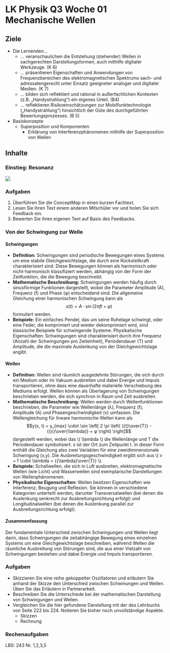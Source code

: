 LK Physik Q3 Woche 01 Mechanische Wellen
==============================

## Ziele

* Die Lernenden…
  * … veranschaulichen die Entstehung (stehender) Wellen in sachgerechten Darstellungsformen, auch mithilfe digitaler Werkzeuge. (K 6)
  * … präsentieren Eigenschaften und Anwendungen von Frequenzbereichen des elektromagnetischen Spektrums sach- und adressatengerecht unter Einsatz geeigneter analoger und digitaler Medien. (K 7)
  * … bilden sich reflektiert und rational in außerfachlichen Kontexten (z.B. „Handystrahlung“) ein eigenes Urteil. (B4)
  * … reflektieren Risikoeinschätzungen zur Mobilfunktechnologie („Handystrahlung“) hinsichtlich der Güte des durchgeführten Bewertungsprozesses. (B 5)
* Basiskonzepte
  * Superposition und Komponenten
    * Erklärung von Interferenzphänomenen mithilfe der Superposition von Wellen

## Inhalte

### Einstieg: Resonanz

<img src='https://g.gravizo.com/svg?
 digraph G {
  graph [fontname = "Handlee"];
  node [fontname = "Handlee"];
  edge [fontname = "Handlee"];
  bgcolor=white;
  R [label="Resonanz"];
  Err [label="Erregerschwingung"];
  Erz [label="Erzwungene\nSchwingung"];
  K [label="Resonanzkatastrophe"];
  O[label="Oszillatoren"];
  D[label="Dämpfung"];
  RK[label="Resonanzkurve"];
  E[label="Eigenfrequenz"];
  RB[label="Resonanzbedingung"];
  A[label="Amplitude"];
  O -> E [label="hat"];
  RK -> D [label="ist abhängig von"];
  Err -> O [label="wirkt auf"];
  Err -> Erz [label="ist ähnlich (f)"];
  Err -> RB [label="f_0 approx f_E"];
  O -> Erz [label="führt aus"];
  Err -> Erz [label="führt Energie zu"];
  Erz -> K [label="ohne Dämpfung"];
  RB -> R [label="wenn erfüllt dann"];
  R -> K [label="eskaliert zu"];
  D -> K [label="verhindert"];
  K -> O [label="zerstört"];
  A->Err [label="ist abhängig"];
  D->A [label="beeinflusst"];
 }
'/>

### Aufgaben

1. Überführen Sie die ConceptMap in einen kurzen Fachtext.
1. Lesen Sie ihren Text einem anderen Mitschüler vor und holen Sie sich Feedback ein.
1. Bewerten Sie ihren eigenen Text auf Basis des Feedbacks.

### Von der Schwingung zur Welle

#### Schwingungen
* **Definition:** Schwingungen sind periodische Bewegungen eines Systems um eine stabile Gleichgewichtslage, die durch eine Rückstellkraft charakterisiert sind. Diese Bewegungen können als harmonisch oder nicht-harmonisch klassifiziert werden, abhängig von der Form der Zeitfunktion, die die Bewegung beschreibt.
* **Mathematische Beschreibung:** Schwingungen werden häufig durch sinusförmige Funktionen dargestellt, wobei die Parameter Amplitude (A), Frequenz (f) und Phase (φ) entscheidend sind. Die allgemeine Gleichung einer harmonischen Schwingung kann als $$x(t) = A \cdot \sin(2\pi f t + φ)$$ formuliert werden.
* **Beispiele:** Ein einfaches Pendel, das um seine Ruhelage schwingt, oder eine Feder, die komprimiert und wieder dekomprimiert wird, sind klassische Beispiele für schwingende Systeme.
Physikalische Eigenschaften: Schwingungen sind charakterisiert durch ihre Frequenz (Anzahl der Schwingungen pro Zeiteinheit), Periodendauer (T) und Amplitude, die die maximale Auslenkung von der Gleichgewichtslage angibt.

#### Wellen

* **Definition:** Wellen sind räumlich ausgedehnte Störungen, die sich durch ein Medium oder im Vakuum ausbreiten und dabei Energie und Impuls transportieren, ohne dass eine dauerhafte materielle Verschiebung des Mediums erfolgt. Wellen können als Überlagerung von Schwingungen beschrieben werden, die sich synchron in Raum und Zeit ausbreiten.
* **Mathematische Beschreibung:** Wellen werden durch Wellenfunktionen beschrieben, die Parameter wie Wellenlänge (λ), Frequenz (f), Amplitude (A) und Phasengeschwindigkeit (v) umfassen. Die Wellengleichung für lineare harmonische Wellen kann als $$y(x, t) = y_{max} \cdot \sin \left[ 2 \pi \left( {{t}\over{T}} - {{x}\over{\lambda}} + φ \right) \right]$$ dargestellt werden, wobei das \\( \lambda \\) die Wellenlänge und T die Periodendauer symbolisiert. x ist der Ort zum Zeitpunkt t. In dieser Form enthält die Gleichung also zwei Variablen für eine zweidimmensionale Schwingung (x,y). Die Ausbreitungsgeschwindigkeit ergibt sich aus \\( v = f \cdot \lambda = {{\lambda}\over{T}} \\).
* **Beispiele:** Schallwellen, die sich in Luft ausbreiten, elektromagnetische Wellen (wie Licht) und Wasserwellen sind exemplarische Darstellungen von Wellenphänomenen.
* **Physikalische Eigenschaften:** Wellen besitzen Eigenschaften wie Interferenz, Beugung und Reflexion. Sie können in verschiedene Kategorien unterteilt werden, darunter Transversalwellen (bei denen die Auslenkung senkrecht zur Ausbreitungsrichtung erfolgt) und Longitudinalwellen (bei denen die Auslenkung parallel zur Ausbreitungsrichtung erfolgt).

#### Zusammenfassung

Der fundamentale Unterschied zwischen Schwingungen und Wellen liegt darin, dass Schwingungen die zeitabhängige Bewegung eines einzelnen Systems um eine Gleichgewichtslage beschreiben, während Wellen die räumliche Ausbreitung von Störungen sind, die aus einer Vielzahl von Schwingungen bestehen und dabei Energie und Impuls transportieren.

### Aufgaben

* Skizzieren Sie eine reihe gekoppelter Oszillatoren und erläutern Sie anhand der Skizze den Unterschied zwischen Schwinungen und Wellen. Üben Sie das Erläutern in Partnerarbeit.
* Beschreiben Sie die Unterschiede bei der mathematischen Darstellung von Schwingungen und Wellen.
* Vergleichen Sie die hier gefundene Darstellung mit der des Lehrbuchs von Seite 222 bis 224. Notieren Sie bisher noch unvollständige Aspekte.
  * Skizzen
  * Rechnung
  
### Rechenaufgaben

LBS: 243 Nr. 1,2,3,5
